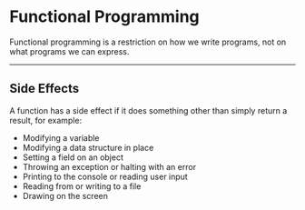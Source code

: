 # Functional Programming

Functional programming is a restriction on how we write programs, not on what programs we can express.

---

## Side Effects

A function has a side effect if it does something other than simply return a result, for example:

-   Modifying a variable
-   Modifying a data structure in place
-   Setting a field on an object
-   Throwing an exception or halting with an error
-   Printing to the console or reading user input
-   Reading from or writing to a file
-   Drawing on the screen
